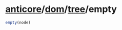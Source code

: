 # [anticore](../../../#reference)/[dom](../../#reference)/[tree](../#reference)/<a name="reference">empty</a>

```js
empty(node)
```